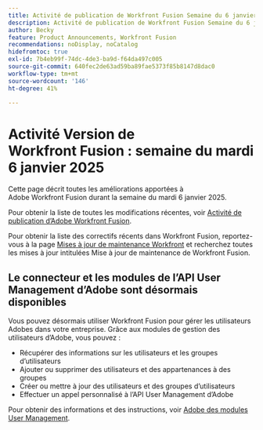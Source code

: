 ```yaml
---
title: Activité de publication de Workfront Fusion Semaine du 6 janvier 2025
description: Activité de publication de Workfront Fusion Semaine du 6 janvier 2025
author: Becky
feature: Product Announcements, Workfront Fusion
recommendations: noDisplay, noCatalog
hidefromtoc: true
exl-id: 7b4eb99f-74dc-4de3-ba9d-f64da497c005
source-git-commit: 640fec2de63ad59ba89fae5373f85b8147d8dac0
workflow-type: tm+mt
source-wordcount: '146'
ht-degree: 41%

---
```


# Activité Version de Workfront Fusion : semaine du mardi 6 janvier 2025

Cette page décrit toutes les améliorations apportées à Adobe Workfront Fusion durant la semaine du mardi 6 janvier 2025.

Pour obtenir la liste de toutes les modifications récentes, voir [Activité de publication d’Adobe Workfront Fusion](/help/workfront-fusion/fusion-product-releases/fusion-release-activity.md).

Pour obtenir la liste des correctifs récents dans Workfront Fusion, reportez-vous à la page [Mises à jour de maintenance Workfront](https://experienceleague.adobe.com/fr/docs/workfront-known-issues/releases/current-updates) et recherchez toutes les mises à jour intitulées Mise à jour de maintenance de Workfront Fusion.

## Le connecteur et les modules de l’API User Management d’Adobe sont désormais disponibles

Vous pouvez désormais utiliser Workfront Fusion pour gérer les utilisateurs Adobes dans votre entreprise. Grâce aux modules de gestion des utilisateurs d’Adobe, vous pouvez :

* Récupérer des informations sur les utilisateurs et les groupes d’utilisateurs
* Ajouter ou supprimer des utilisateurs et des appartenances à des groupes
* Créer ou mettre à jour des utilisateurs et des groupes d’utilisateurs
* Effectuer un appel personnalisé à l’API User Management d’Adobe

Pour obtenir des informations et des instructions, voir [Adobe des modules User Management](/help/workfront-fusion/references/apps-and-modules/adobe-connectors/adobe-user-management-modules.md).
